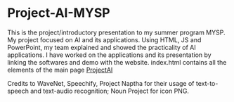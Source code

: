 # Project-AI-MYSP
This is the project/introductory presentation to my summer program MYSP. My project focused on AI and its applications. Using HTML, JS and PowerPoint, my team explained and showed the practicality of AI applications.
I have worked on the applications and its presentation by linking the softwares and demo with the website. index.html contains all the elements of the main page <a href="projectai.surge.sh">ProjectAI</a>

Credits to WaveNet, Speechify, Project Naptha for their usage of text-to-speech and text-audio recognition; Noun Project for icon PNG.


